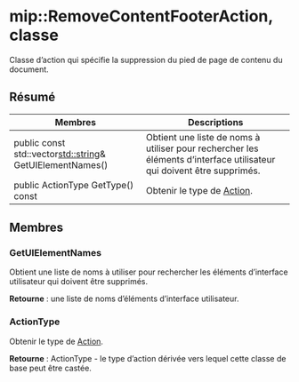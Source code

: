 # <a name="class-mipremovecontentfooteraction"></a>mip::RemoveContentFooterAction, classe 
Classe d’action qui spécifie la suppression du pied de page de contenu du document.
  
## <a name="summary"></a>Résumé
 Membres                        | Descriptions                                
--------------------------------|---------------------------------------------
public const std::vector<std::string>& GetUIElementNames()  |  Obtient une liste de noms à utiliser pour rechercher les éléments d’interface utilisateur qui doivent être supprimés.
 public ActionType GetType() const  |  Obtenir le type de [Action](class_mip_action.md).
  
## <a name="members"></a>Membres
  
### <a name="getuielementnames"></a>GetUIElementNames
Obtient une liste de noms à utiliser pour rechercher les éléments d’interface utilisateur qui doivent être supprimés.

  
**Retourne** : une liste de noms d’éléments d’interface utilisateur.
  
### <a name="actiontype"></a>ActionType
Obtenir le type de [Action](class_mip_action.md).

  
**Retourne** : ActionType - le type d’action dérivée vers lequel cette classe de base peut être castée.